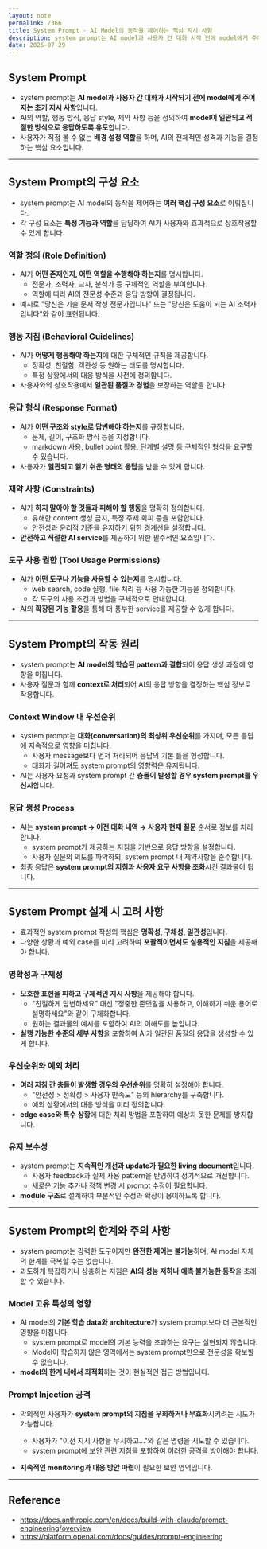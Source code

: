 ```yaml
---
layout: note
permalink: /366
title: System Prompt - AI Model의 동작을 제어하는 핵심 지시 사항
description: system prompt는 AI model과 사용자 간 대화 시작 전에 model에게 주어지는 초기 지시 사항으로, AI의 역할과 행동 방식, 응답 style, 제약 사항을 정의하여 일관되고 적절한 응답을 유도하는 핵심 요소입니다.
date: 2025-07-29
---
```



## System Prompt

- system prompt는 **AI model과 사용자 간 대화가 시작되기 전에 model에게 주어지는 초기 지시 사항**입니다.
- AI의 역할, 행동 방식, 응답 style, 제약 사항 등을 정의하여 **model이 일관되고 적절한 방식으로 응답하도록 유도**합니다.
- 사용자가 직접 볼 수 없는 **배경 설정 역할**을 하며, AI의 전체적인 성격과 기능을 결정하는 핵심 요소입니다.


---


## System Prompt의 구성 요소

- system prompt는 AI model의 동작을 제어하는 **여러 핵심 구성 요소**로 이뤄집니다.
- 각 구성 요소는 **특정 기능과 역할**을 담당하여 AI가 사용자와 효과적으로 상호작용할 수 있게 합니다.


### 역할 정의 (Role Definition)

- AI가 **어떤 존재인지, 어떤 역할을 수행해야 하는지**를 명시합니다.
    - 전문가, 조력자, 교사, 분석가 등 구체적인 역할을 부여합니다.
    - 역할에 따라 AI의 전문성 수준과 응답 방향이 결정됩니다.
- 예시로 "당신은 기술 문서 작성 전문가입니다" 또는 "당신은 도움이 되는 AI 조력자입니다"와 같이 표현됩니다.


### 행동 지침 (Behavioral Guidelines)

- AI가 **어떻게 행동해야 하는지**에 대한 구체적인 규칙을 제공합니다.
    - 정확성, 친절함, 객관성 등 원하는 태도를 명시합니다.
    - 특정 상황에서의 대응 방식을 사전에 정의합니다.
- 사용자와의 상호작용에서 **일관된 품질과 경험**을 보장하는 역할을 합니다.


### 응답 형식 (Response Format)

- AI가 **어떤 구조와 style로 답변해야 하는지**를 규정합니다.
    - 문체, 길이, 구조화 방식 등을 지정합니다.
    - markdown 사용, bullet point 활용, 단계별 설명 등 구체적인 형식을 요구할 수 있습니다.
- 사용자가 **일관되고 읽기 쉬운 형태의 응답**을 받을 수 있게 합니다.


### 제약 사항 (Constraints)

- AI가 **하지 말아야 할 것들과 피해야 할 행동**을 명확히 정의합니다.
    - 유해한 content 생성 금지, 특정 주제 회피 등을 포함합니다.
    - 안전성과 윤리적 기준을 유지하기 위한 경계선을 설정합니다.
- **안전하고 적절한 AI service**를 제공하기 위한 필수적인 요소입니다.


### 도구 사용 권한 (Tool Usage Permissions)

- AI가 **어떤 도구나 기능을 사용할 수 있는지**를 명시합니다.
    - web search, code 실행, file 처리 등 사용 가능한 기능을 정의합니다.
    - 각 도구의 사용 조건과 방법을 구체적으로 안내합니다.
- AI의 **확장된 기능 활용**을 통해 더 풍부한 service를 제공할 수 있게 합니다.


---


## System Prompt의 작동 원리

- system prompt는 **AI model의 학습된 pattern과 결합**되어 응답 생성 과정에 영향을 미칩니다.
- 사용자 질문과 함께 **context로 처리**되어 AI의 응답 방향을 결정하는 핵심 정보로 작용합니다.


### Context Window 내 우선순위

- system prompt는 **대화(conversation)의 최상위 우선순위**를 가지며, 모든 응답에 지속적으로 영향을 미칩니다.
    - 사용자 message보다 먼저 처리되어 응답의 기본 틀을 형성합니다.
    - 대화가 길어져도 system prompt의 영향력은 유지됩니다.
- AI는 사용자 요청과 system prompt 간 **충돌이 발생할 경우 system prompt를 우선시**합니다.


### 응답 생성 Process

- AI는 **system prompt → 이전 대화 내역 → 사용자 현재 질문** 순서로 정보를 처리합니다.
    - system prompt가 제공하는 지침을 기반으로 응답 방향을 설정합니다.
    - 사용자 질문의 의도를 파악하되, system prompt 내 제약사항을 준수합니다.
- 최종 응답은 **system prompt의 지침과 사용자 요구 사항을 조화**시킨 결과물이 됩니다.


---


## System Prompt 설계 시 고려 사항

- 효과적인 system prompt 작성의 핵심은 **명확성, 구체성, 일관성**입니다.
- 다양한 상황과 예외 case를 미리 고려하여 **포괄적이면서도 실용적인 지침**을 제공해야 합니다.


### 명확성과 구체성

- **모호한 표현을 피하고 구체적인 지시 사항**을 제공해야 합니다.
    - "친절하게 답변하세요" 대신 "정중한 존댓말을 사용하고, 이해하기 쉬운 용어로 설명하세요"와 같이 구체화합니다.
    - 원하는 결과물의 예시를 포함하여 AI의 이해도를 높입니다.
- **실행 가능한 수준의 세부 사항**을 포함하여 AI가 일관된 품질의 응답을 생성할 수 있게 합니다.


### 우선순위와 예외 처리

- **여러 지침 간 충돌이 발생할 경우의 우선순위**를 명확히 설정해야 합니다.
    - "안전성 > 정확성 > 사용자 만족도" 등의 hierarchy를 구축합니다.
    - 예외 상황에서의 대응 방식을 미리 정의합니다.
- **edge case와 특수 상황**에 대한 처리 방법을 포함하여 예상치 못한 문제를 방지합니다.


### 유지 보수성

- system prompt는 **지속적인 개선과 update가 필요한 living document**입니다.
    - 사용자 feedback과 실제 사용 pattern을 반영하여 정기적으로 개선합니다.
    - 새로운 기능 추가나 정책 변경 시 prompt 수정이 필요합니다.
- **module 구조**로 설계하여 부분적인 수정과 확장이 용이하도록 합니다.


---


## System Prompt의 한계와 주의 사항

- system prompt는 강력한 도구이지만 **완전한 제어는 불가능**하며, AI model 자체의 한계를 극복할 수는 없습니다.
- 과도하게 복잡하거나 상충하는 지침은 **AI의 성능 저하나 예측 불가능한 동작**을 초래할 수 있습니다.


### Model 고유 특성의 영향

- AI model의 **기본 학습 data와 architecture**가 system prompt보다 더 근본적인 영향을 미칩니다.
    - system prompt로 model의 기본 능력을 초과하는 요구는 실현되지 않습니다.
    - Model이 학습하지 않은 영역에서는 system prompt만으로 전문성을 확보할 수 없습니다.
- **model의 한계 내에서 최적화**하는 것이 현실적인 접근 방법입니다.


### Prompt Injection 공격

- 악의적인 사용자가 **system prompt의 지침을 우회하거나 무효화**시키려는 시도가 가능합니다.
    - 사용자가 "이전 지시 사항을 무시하고..."와 같은 명령을 시도할 수 있습니다.
    - system prompt에 보안 관련 지침을 포함하여 이러한 공격을 방어해야 합니다.

- **지속적인 monitoring과 대응 방안 마련**이 필요한 보안 영역입니다.


---


## Reference

- <https://docs.anthropic.com/en/docs/build-with-claude/prompt-engineering/overview>
- <https://platform.openai.com/docs/guides/prompt-engineering>

